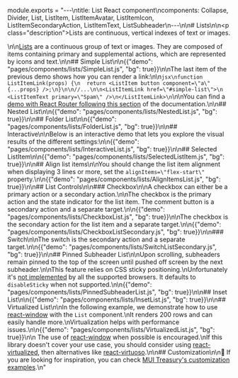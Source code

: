 module.exports = "---\ntitle: List React component\ncomponents: Collapse, Divider, List, ListItem, ListItemAvatar, ListItemIcon, ListItemSecondaryAction, ListItemText, ListSubheader\n---\n\n# Lists\n\n<p class=\"description\">Lists are continuous, vertical indexes of text or images.</p>\n\n[Lists](https://material.io/design/components/lists.html) are a continuous group of text or images. They are composed of items containing primary and supplemental actions, which are represented by icons and text.\n\n## Simple List\n\n{{\"demo\": \"pages/components/lists/SimpleList.js\", \"bg\": true}}\n\nThe last item of the previous demo shows how you can render a link:\n\n```jsx\nfunction ListItemLink(props) {\n  return <ListItem button component=\"a\" {...props} />;\n}\n\n//...\n\n<ListItemLink href=\"#simple-list\">\n  <ListItemText primary=\"Spam\" />\n</ListItemLink>\n```\n\nYou can find a [demo with React Router following this section](/guides/composition/#react-router) of the documentation.\n\n## Nested List\n\n{{\"demo\": \"pages/components/lists/NestedList.js\", \"bg\": true}}\n\n## Folder List\n\n{{\"demo\": \"pages/components/lists/FolderList.js\", \"bg\": true}}\n\n## Interactive\n\nBelow is an interactive demo that lets you explore the visual results of the different settings:\n\n{{\"demo\": \"pages/components/lists/InteractiveList.js\", \"bg\": true}}\n\n## Selected ListItem\n\n{{\"demo\": \"pages/components/lists/SelectedListItem.js\", \"bg\": true}}\n\n## Align list items\n\nYou should change the list item alignment when displaying 3 lines or more, set the `alignItems=\"flex-start\"` property.\n\n{{\"demo\": \"pages/components/lists/AlignItemsList.js\", \"bg\": true}}\n\n## List Controls\n\n### Checkbox\n\nA checkbox can either be a primary action or a secondary action.\n\nThe checkbox is the primary action and the state indicator for the list item. The comment button is a secondary action and a separate target.\n\n{{\"demo\": \"pages/components/lists/CheckboxList.js\", \"bg\": true}}\n\nThe checkbox is the secondary action for the list item and a separate target.\n\n{{\"demo\": \"pages/components/lists/CheckboxListSecondary.js\", \"bg\": true}}\n\n### Switch\n\nThe switch is the secondary action and a separate target.\n\n{{\"demo\": \"pages/components/lists/SwitchListSecondary.js\", \"bg\": true}}\n\n## Pinned Subheader List\n\nUpon scrolling, subheaders remain pinned to the top of the screen until pushed off screen by the next subheader.\n\nThis feature relies on CSS sticky positioning.\nUnfortunately it's [not implemented](https://caniuse.com/#search=sticky) by all the supported browsers. It defaults to `disableSticky` when not supported.\n\n{{\"demo\": \"pages/components/lists/PinnedSubheaderList.js\", \"bg\": true}}\n\n## Inset List\n\n{{\"demo\": \"pages/components/lists/InsetList.js\", \"bg\": true}}\n\n## Virtualized List\n\nIn the following example, we demonstrate how to use [react-window](https://github.com/bvaughn/react-window) with the `List` component.\nIt renders 200 rows and can easily handle more.\nVirtualization helps with performance issues.\n\n{{\"demo\": \"pages/components/lists/VirtualizedList.js\", \"bg\": true}}\n\n The use of [react-window](https://github.com/bvaughn/react-window) when possible is encouraged.\nIf this library doesn't cover your use case, you should consider using [react-virtualized](https://github.com/bvaughn/react-virtualized), then alternatives like [react-virtuoso](https://github.com/petyosi/react-virtuoso).\n\n## Customization\n\n👑 If you are looking for inspiration, you can check [MUI Treasury's customization examples](https://mui-treasury.com/components/menu-list).\n"